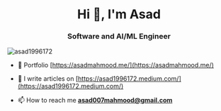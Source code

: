 <h1 align="center">Hi 👋, I'm Asad</h1>
<h3 align="center">Software and AI/ML Engineer</h3>

<p align="left"> <img src="https://komarev.com/ghpvc/?username=asad1996172&label=Profile%20views&color=0e75b6&style=flat" alt="asad1996172" /> </p>


- 🔭 Portfolio [https://asadmahmood.me/](https://asadmahmood.me/)

- 📝 I write articles on [https://asad1996172.medium.com/](https://asad1996172.medium.com/)

- 📫 How to reach me **asad007mahmood@gmail.com**


